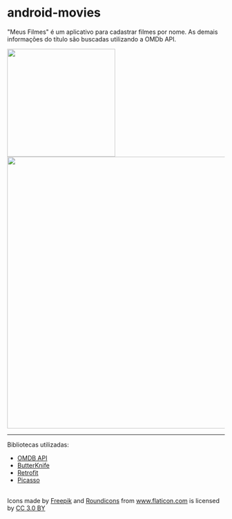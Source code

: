 # android-movies
"Meus Filmes" é um aplicativo para cadastrar filmes por nome. As demais informações do título são buscadas utilizando a OMDb API.

<img src="https://github.com/Rafaellg/android-movies/blob/master/imgs/img_smartphone.png?raw=true" width="250">
<img src="https://github.com/Rafaellg/android-movies/blob/master/imgs/img_tablet.png?raw=true" width="630">

<hr>

Bibliotecas utilizadas: 
<ul>
  <li><a href="https://www.omdbapi.com/">OMDB API</a></li>
  <li><a href="http://jakewharton.github.io/butterknife/">ButterKnife</a></li>
  <li><a href="https://square.github.io/retrofit/">Retrofit</a></li>
  <li><a href="http://square.github.io/picasso/">Picasso</a></li>
</ul>

<br>

<div>Icons made by <a href="http://www.freepik.com" title="Freepik">Freepik</a> and <a href="http://www.flaticon.com/authors/roundicons" title="Roundicons">Roundicons</a> from <a href="http://www.flaticon.com" title="Flaticon">www.flaticon.com</a> is licensed by <a href="http://creativecommons.org/licenses/by/3.0/" title="Creative Commons BY 3.0" target="_blank">CC 3.0 BY</a></div>
